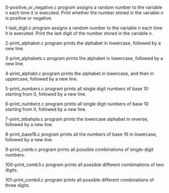 0-positive_or_negative.c program assigns a random number to the variable n each time it is executed. Print whether the number stored in the variable n is positive or negative.

1-last_digit.c program assigns a random number to the variable n each time it is executed. Print the last digit of the number stored in the variable n.

2-print_alphabet.c program prints the alphabet in lowercase, followed by a new line.

3-print_alphabets.c program prints the alphabet in lowercase, followed by a new line.

4-print_alphabt.c program prints the alphabet in lowercase, and then in uppercase, followed by a new line.

5-print_numbers.c program prints all single digit numbers of base 10 starting from 0, followed by a new line.

6-print_numberz.c program prints all single digit numbers of base 10 starting from 0, followed by a new line.

7-print_tebahpla.c program prints the lowercase alphabet in reverse, followed by a new line.

8-print_base16.c program prints all the numbers of base 16 in lowercase, followed by a new line.

9-print_comb.c program prints all possible combinations of single-digit numbers.

100-print_comb3.c program  prints all possible different combinations of two digits.

101-print_comb4.c program prints all possible different combinations of three digits.
